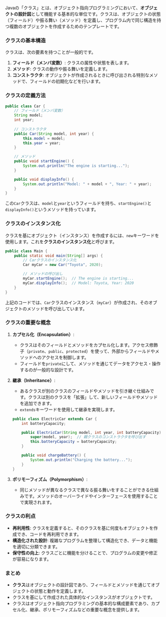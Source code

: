 Javaの「クラス」とは、オブジェクト指向プログラミングにおいて、**オブジェクトの設計図**として機能する基本的な単位です。クラスは、オブジェクトの状態（フィールド）や振る舞い（メソッド）を定義し、プログラム内で同じ構造を持つ複数のオブジェクトを作成するためのテンプレートです。

### クラスの基本構造
クラスは、次の要素を持つことが一般的です。

1. **フィールド（メンバ変数）**: クラスの属性や状態を表します。
2. **メソッド**: クラスの動作や振る舞いを定義します。
3. **コンストラクタ**: オブジェクトが作成されるときに呼び出される特別なメソッドで、フィールドの初期化などを行います。

### クラスの定義方法

```java
public class Car {
    // フィールド（メンバ変数）
    String model;
    int year;
    
    // コンストラクタ
    public Car(String model, int year) {
        this.model = model;
        this.year = year;
    }

    // メソッド
    public void startEngine() {
        System.out.println("The engine is starting...");
    }

    public void displayInfo() {
        System.out.println("Model: " + model + ", Year: " + year);
    }
}
```

この`Car`クラスは、`model`と`year`というフィールドを持ち、`startEngine()`と`displayInfo()`というメソッドを持っています。

### クラスのインスタンス化
クラスを基にオブジェクト（インスタンス）を作成するには、`new`キーワードを使用します。これを**クラスのインスタンス化**と呼びます。

```java
public class Main {
    public static void main(String[] args) {
        // Carクラスのインスタンス化
        Car myCar = new Car("Toyota", 2020);

        // メソッドの呼び出し
        myCar.startEngine();  // The engine is starting...
        myCar.displayInfo();  // Model: Toyota, Year: 2020
    }
}
```

上記のコードでは、`Car`クラスのインスタンス（`myCar`）が作成され、そのオブジェクトのメソッドを呼び出しています。

### クラスの重要な概念

1. **カプセル化（Encapsulation）**:
   - クラスはそのフィールドとメソッドをカプセル化します。アクセス修飾子（`private`、`public`、`protected`）を使って、外部からフィールドやメソッドへのアクセスを制御します。
   - フィールドを`private`にして、メソッドを通じてデータをアクセス・操作するのが一般的な設計です。

2. **継承（Inheritance）**:
   - あるクラスが別のクラスのフィールドやメソッドを引き継ぐ仕組みです。クラスは別のクラスを「拡張」して、新しいフィールドやメソッドを追加できます。
   - `extends`キーワードを使用して継承を実現します。

   ```java
   public class ElectricCar extends Car {
       int batteryCapacity;

       public ElectricCar(String model, int year, int batteryCapacity) {
           super(model, year);  // 親クラスのコンストラクタを呼び出す
           this.batteryCapacity = batteryCapacity;
       }

       public void chargeBattery() {
           System.out.println("Charging the battery...");
       }
   }
   ```

3. **ポリモーフィズム（Polymorphism）**:
   - 同じメソッドが異なるクラスで異なる振る舞いをすることができる仕組みです。メソッドのオーバーライドやインターフェースを使用することで実現されます。

### クラスの利点

- **再利用性**: クラスを定義すると、そのクラスを基に何度もオブジェクトを作成でき、コードを再利用できます。
- **構造化された設計**: 複雑なプログラムを整理して構造化でき、データと機能を適切に分類できます。
- **保守性の向上**: クラスごとに機能を分けることで、プログラムの変更や修正が容易になります。

### まとめ
- **クラス**はオブジェクトの設計図であり、フィールドとメソッドを通じてオブジェクトの状態と動作を定義します。
- クラスを基にして作成された具体的なインスタンスがオブジェクトです。
- クラスはオブジェクト指向プログラミングの基本的な構成要素であり、カプセル化、継承、ポリモーフィズムなどの重要な概念を提供します。
